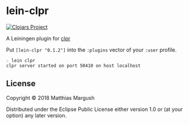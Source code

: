 # lein-clpr

[![Clojars Project](https://img.shields.io/clojars/v/lein-clpr.svg)](https://clojars.org/lein-clpr)

A Leiningen plugin for [clpr](http://github.com/matthias-margush/clpr)

Put `[lein-clpr "0.1.2"]` into the `:plugins` vector of your `:user`
profile.

```
჻ lein clpr
clpr server started on port 50410 on host localhost

```
## License

Copyright © 2018 Matthias Margush

Distributed under the Eclipse Public License either version 1.0 or (at
your option) any later version.
